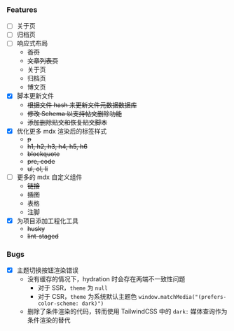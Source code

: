 ### Features

- [ ] 关于页
- [ ] 归档页
- [ ] 响应式布局
  - ~~首页~~
  - ~~文章列表页~~
  - 关于页
  - 归档页
  - 博文页
- [x] 脚本更新文件
  - ~~根据文件 hash 来更新文件元数据数据库~~
  - ~~修改 Schema 以支持帖文删除功能~~
  - ~~添加删除贴文和恢复贴文脚本~~
- [x] 优化更多 mdx 渲染后的标签样式
  - ~~p~~
  - ~~h1, h2, h3, h4, h5, h6~~
  - ~~blockquote~~
  - ~~pre, code~~
  - ~~ul, ol, li~~
- [ ] 更多的 mdx 自定义组件
  - ~~链接~~
  - ~~插图~~
  - 表格
  - 注脚
- [x] 为项目添加工程化工具
  - ~~husky~~
  - ~~lint-staged~~

### Bugs

- [x] 主题切换按钮渲染错误
  - 没有缓存的情况下，hydration 时会存在两端不一致性问题
    - 对于 SSR，`theme` 为 `null`
    - 对于 CSR，`theme` 为系统默认主题色 `window.matchMedia("(prefers-color-scheme: dark)")`
  - 删除了条件渲染的代码，转而使用 TailwindCSS 中的 `dark:` 媒体查询作为条件渲染的替代
